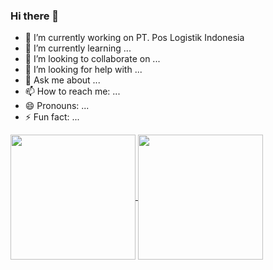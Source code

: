 ### Hi there 👋
- 🔭 I’m currently working on PT. Pos Logistik Indonesia
- 🌱 I’m currently learning ...
- 👯 I’m looking to collaborate on ...
- 🤔 I’m looking for help with ...
- 💬 Ask me about ...
- 📫 How to reach me: ...
- 😄 Pronouns: ...
- ⚡ Fun fact: ...

<a href="https://github.com/muhammadarl/github-readme-stats">
  <img height=200 align="center" src="https://github-readme-stats.vercel.app/api?username=muhammadarl" />
</a>
<a href="https://github.com/muhammadarl/convoychat">
  <img height=200 align="center" src="https://github-readme-stats.vercel.app/api/top-langs?username=muhammadarl&layout=compact&langs_count=8&card_width=320" />
</a>

